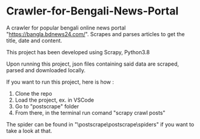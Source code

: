 # Crawler-for-Bengali-News-Portal

A crawler for popular bengali online news portal "https://bangla.bdnews24.com/". Scrapes and parses articles to get the title, date
and content. 

This project has been developed using Scrapy, Python3.8

Upon running this project, json files containing said data are scraped, parsed and downloaded locally. 

If you want to run this project, here is how : 
  1. Clone the repo 
  2. Load the project, ex. in VSCode 
  3. Go to "postscrape" folder
  4. From there, in the terminal run comand "scrapy crawl posts" 
  
The spider can be found in "\postscrape\postscrape\spiders" if you want to take a look at that.  
